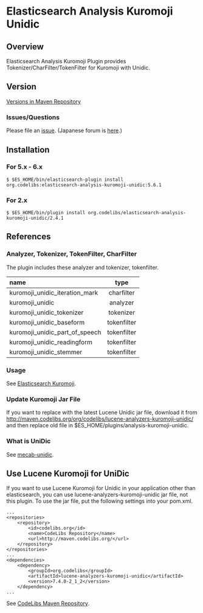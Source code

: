 Elasticsearch Analysis Kuromoji Unidic
=======================

## Overview

Elasticsearch Analysis Kuromoji Plugin provides Tokenizer/CharFilter/TokenFilter for Kuromoji with Unidic.

## Version

[Versions in Maven Repository](http://central.maven.org/maven2/org/codelibs/elasticsearch-analysis-kuromoji-unidic/)

### Issues/Questions

Please file an [issue](https://github.com/codelibs/elasticsearch-analysis-kuromoji-unidic/issues "issue").
(Japanese forum is [here](https://github.com/codelibs/codelibs-ja-forum "here").)

## Installation

### For 5.x - 6.x

    $ $ES_HOME/bin/elasticsearch-plugin install org.codelibs:elasticsearch-analysis-kuromoji-unidic:5.6.1

### For 2.x

    $ $ES_HOME/bin/plugin install org.codelibs/elasticsearch-analysis-kuromoji-unidic/2.4.1

## References

### Analyzer, Tokenizer, TokenFilter, CharFilter

The plugin includes these analyzer and tokenizer, tokenfilter.

| name                                     | type        |
|:-----------------------------------------|:-----------:|
| kuromoji\_unidic\_iteration\_mark       | charfilter  |
| kuromoji\_unidic                        | analyzer    |
| kuromoji\_unidic\_tokenizer             | tokenizer   |
| kuromoji\_unidic\_baseform              | tokenfilter |
| kuromoji\_unidic\_part\_of\_speech      | tokenfilter |
| kuromoji\_unidic\_readingform           | tokenfilter |
| kuromoji\_unidic\_stemmer               | tokenfilter |

### Usage

See [Elasticsearch Kuromoji](https://github.com/elastic/elasticsearch-analysis-kuromoji "elasticsearch-analysis-kuromoji").

### Update Kuromoji Jar File

If you want to replace with the latest Lucene Unidic jar file, download it from http://maven.codelibs.org/org/codelibs/lucene-analyzers-kuromoji-unidic/ and then replace old file in $ES_HOME/plugins/analysis-kuromoji-unidic.

### What is UniDic

See [mecab-unidic](https://ja.osdn.net/projects/unidic/).

## Use Lucene Kuromoji for UniDic

If you want to use Lucene Kuromoji for Unidic in your application other than elasticsearch, you can use lucene-analyzers-kuromoji-unidic jar file, not this plugin.
To use the jar file, put the following settings into your pom.xml.

    ...
    <repositories>
        <repository>
            <id>codelibs.org</id>
            <name>CodeLibs Repository</name>
            <url>http://maven.codelibs.org/</url>
        </repository>
    </repositories>
    ...
    <dependencies>
        <dependency>
            <groupId>org.codelibs</groupId>
            <artifactId>lucene-analyzers-kuromoji-unidic</artifactId>
            <version>7.4.0-2_1_2</version>
        </dependency>
    ...

See [CodeLibs Maven Repository](http://maven.codelibs.org/org/codelibs/lucene-analyzers-kuromoji-unidic/).


